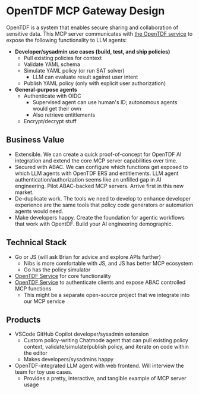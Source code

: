 # OpenTDF MCP Gateway Design

OpenTDF is a system that enables secure sharing and collaboration of sensitive data. This MCP server communicates with [the OpenTDF service](https://github.com/opentdf/platform) to expose the following functionality to LLM agents:

- **Developer/sysadmin use cases (build, test, and ship policies)**
    - Pull existing policies for context
    - Validate YAML schema
    - Simulate YAML policy (or run SAT solver)
        - LLM can evaluate result against user intent
    - Publish YAML policy (only with explicit user authorization)
- **General-purpose agents**
    - Authenticate with OIDC
        - Supervised agent can use human's ID; autonomous agents would get their own
        - Also retrieve entitlements
    - Encrypt/decrypt stuff
    
## Business Value

- Extensible. We can create a quick proof-of-concept for OpenTDF AI integration and extend the core MCP server capabilities over time.
- Secured with ABAC. We can configure which functions get exposed to which LLM agents with OpenTDF ERS and entitlements. LLM agent authentication/authorization seems like an unfilled gap in AI engineering. Pilot ABAC-backed MCP servers. Arrive first in this new market.
- De-duplicate work. The tools we need to develop to enhance developer experience are the same tools that policy code generators or automation agents would need.
- Make developers happy. Create the foundation for agentic workflows that work with OpentDF. Build your AI engineering demographic.

## Technical Stack

- Go or JS (will ask Brian for advice and explore APIs further)
    - Nibs is more comfortable with JS, and JS has better MCP ecosystem
    - Go has the policy simulator
- [OpenTDF Service](https://github.com/opentdf/platform) for core functionality
- [OpenTDF Service](https://github.com/opentdf/platform) to authenticate clients and expose ABAC controlled MCP functions
    - This might be a separate open-source project that we integrate into our MCP service

## Products

- VSCode GitHub Copilot developer/sysadmin extension
    - Custom policy-writing Chatmode agent that can pull existing policy context,  validate/simulate/publish policy, and iterate on code within the editor
    - Makes developers/sysadmins happy
- OpenTDF-integrated LLM agent with web frontend. Will interview the team for toy use cases.
    - Provides a pretty, interactive, and tangible example of MCP server usage
